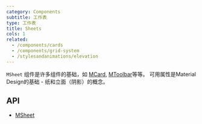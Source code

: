 ```yaml
---
category: Components
subtitle: 工作表
type: 工作表
title: Sheets
cols: 1
related:
  - /components/cards
  - /components/grid-system
  - /stylesandanimations/elevation
---
```


`MSheet` 组件是许多组件的基础，如 [MCard](/components/cards), [MToolbar](/components/toolbars)等等。 可用属性是Material Design的基础 - 纸和立面（阴影）的概念。

## API

- [MSheet](/api/MSheet)